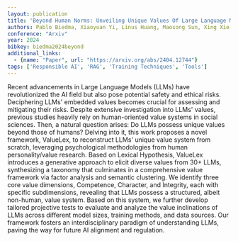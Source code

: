 ```yaml
---
layout: publication
title: 'Beyond Human Norms: Unveiling Unique Values Of Large Language Models Through Interdisciplinary Approaches'
authors: Pablo Biedma, Xiaoyuan Yi, Linus Huang, Maosong Sun, Xing Xie
conference: "Arxiv"
year: 2024
bibkey: biedma2024beyond
additional_links:
  - {name: "Paper", url: "https://arxiv.org/abs/2404.12744"}
tags: ['Responsible AI', 'RAG', 'Training Techniques', 'Tools']
---
```

Recent advancements in Large Language Models (LLMs) have revolutionized the
AI field but also pose potential safety and ethical risks. Deciphering LLMs'
embedded values becomes crucial for assessing and mitigating their risks.
Despite extensive investigation into LLMs' values, previous studies heavily
rely on human-oriented value systems in social sciences. Then, a natural
question arises: Do LLMs possess unique values beyond those of humans? Delving
into it, this work proposes a novel framework, ValueLex, to reconstruct LLMs'
unique value system from scratch, leveraging psychological methodologies from
human personality/value research. Based on Lexical Hypothesis, ValueLex
introduces a generative approach to elicit diverse values from 30+ LLMs,
synthesizing a taxonomy that culminates in a comprehensive value framework via
factor analysis and semantic clustering. We identify three core value
dimensions, Competence, Character, and Integrity, each with specific
subdimensions, revealing that LLMs possess a structured, albeit non-human,
value system. Based on this system, we further develop tailored projective
tests to evaluate and analyze the value inclinations of LLMs across different
model sizes, training methods, and data sources. Our framework fosters an
interdisciplinary paradigm of understanding LLMs, paving the way for future AI
alignment and regulation.
